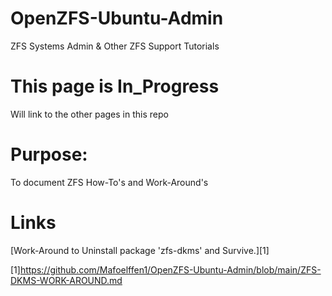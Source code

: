# OpenZFS-Ubuntu-Admin
ZFS Systems Admin &amp; Other ZFS Support Tutorials

# This page is In_Progress
Will link to the other pages in this repo

# Purpose:
To document ZFS How-To's and Work-Around's

# Links
[Work-Around to Uninstall package 'zfs-dkms' and Survive.][1]

[1]https://github.com/Mafoelffen1/OpenZFS-Ubuntu-Admin/blob/main/ZFS-DKMS-WORK-AROUND.md
